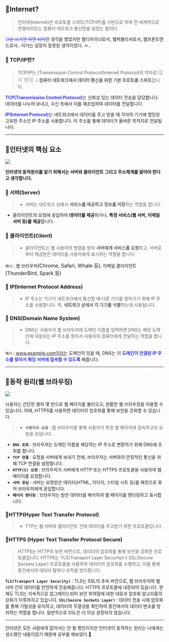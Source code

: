## 🦮Internet?

>인터넷(Internet)은 프로토콜 스위트(TCP/IP)를 기반으로 하여 전 세계적으로 연결되어있는 컴퓨터 네트워크 통신망을 일컫는 말이다.

<s style="color: #3333ff;">그냥 쓰기면 하면 되지</s>란 생각을 했었지만 웹디자이너로서, 웹퍼블리셔로서, 웹프론트엔드로서.. 이거는 굉장히 잘못된 생각이었다. ㅆ..

### 🦄 TCP/IP란?

>TCP/IP는 (Transmission Control Protocol/Internet Protoco)l의 약자로<span style="color: #999; font-size: 16px;">(길이 뭔데..)</span> **컴퓨터 네트워크에서 데이터 통신을 위한 기본 프로토콜 스위트**입니다.

<span style="color: #3333ff;">**TCP(Transmission Control Protocol)**</span>는 신뢰성 있는 데이터 전송을 담당합니다. 데이터를 나누어 보내고, 수신 측에서 이를 재조립하여 데이터를 전달합니다.

<span style="color: #3333ff;">**IP(Internet Protocol)**</span>는 네트워크에서 데이터를 주고 받을 때 각자의 기기에 할당된 고유한 주소인 IP 주소를 사용합니다. 이 주소를 통해 데이터가 올바른 목적지로 전달됩니다.

***

## 🦮인터넷의 핵심 요소

<img src="/images/etc_study/4/image1.webp"/>

**인터넷의 동작원리를 알기 위해서는 서버와 클라이언트 그리고 주소체계를 알아야 한다고 생각합니다.**

### 🦄 서버(Server)
>* 서버는 네트워크 상에서 **서비스를 제공하고 정보를 저장**하는 역할을 합니다.
* 클라이언트의 요청에 응답하여 **데이터를 제공**하거나, **특정 서비스(웹 서버, 이메일 서버 등)를 제공**합니다.

### 🦄 클라이언트(Client)
>* 클라이언트는 웹 사용자의 명령을 받아 **서버에게 서비스를 요청**하고, 서버로부터 제공받은 데이터를 사용자에게 표시하는 역할을 합니다.

`예시` : 웹 브라우저<span style="font-size: 16px;">(Chrome, Safari, Whale 등)</span>, 이메일 클라이언트<span style="font-size: 16px;">(ThunderBird, Spark 등)</span>

### 🦄 IP(Internet Protocol Address)

>* IP 주소는 기기가 네트워크에서 통신할 때 다른 기기를 찾아가기 위해 IP 주소를 사용합니다. 즉, **네트워크 상에서 각 기기를 식별**하는데 사용됩니다.

### 🦄 DNS(Domain Name System)

>* DNS는 사용자가 웹 브라우저에 도메인 이름을 입력하면 DNS는 해당 도메인에 대응되는 IP 주소를 찾아서 사용자의 컴퓨터에게 전달하는 역할을 합니다.

`예시` : www.example.com이라는 도메인이 있을 때, DNS는 이 <span style="color: #3333ff;">**도메인이 연결된 IP 주소를 찾아서 해당 서버에 접속할 수 있도록**</span> 해줍니다.

***

## 🦮동작 원리(웹 브라우징)

<img src="/images/etc_study/4/image2.webp"/>

사용자는 간단한 클릭 몇 번으로 웹 페이지를 불러오고, 원활한 웹 브라우징을 이용할 수 있습니다. 이때, HTTPS를 사용하면 데이터의 암호화를 통해 보안을 강화할 수 있습니다.

>* **`사용자의 요청`** : 웹 브라우저를 통해 사용자가 특정 웹 페이지에 접속하고자 요청을 보냅니다.
* **`DNS 조회`** : 브라우저는 도메인 이름을 해당하는 IP 주소로 변환하기 위해 DNS에 조회를 합니다.
* **`TCP 연결`** : 요청을 서버에게 보내기 전에, 브라우저는 서버와의 안정적인 통신을 위해 TCP 연결을 설정합니다.
* **`HTTP(S) 요청`** : 브라우저가 서버에게 HTTP 또는 HTTPS 프로토콜을 사용하여 웹 페이지를 요청합니다.
* **`서버 응답`** : 서버는 요청받은 데이터(HTML, 이미지, 스타일 시트 등)를 패킷으로 묶어 브라우저에게 응답합니다.
* **`페이지 렌더링`** : 브라우저는 받은 데이터를 해석하여 웹 페이지를 렌더링하고 표시합니다.

### 🦄HTTP(Hyper Text Transfer Protocol)

>* TTP는 웹 서버와 클라이언트 간에 데이터를 주고받기 위한 프로토콜입니다.

### 🦄HTTPS (Hyper Text Transfer Protocol Secure)

>HTTPS는 HTTP의 보안 버전으로, 데이터의 암호화를 통해 보안을 강화한 프로토콜입니다. HTTPS는 TLS(Transport Layer Security)나 SSL(Secure Sockets Layer) 프로토콜을 사용하여 데이터의 암호화를 수행하고, 이를 통해 중간에서의 데이터 탈취나 조작을 방지합니다.

**`TLS(Transport Layer Security)`** : TLS는 SSL의 후속 버전으로, 웹 브라우저와 웹 서버 간의 데이터를 안전하게 전송해줍니다. HTTPS 프로토콜에 내장되어 있습니다. 현재도 TLS는 지속적으로 업그레이드되어 보안 취약점에 대한 대응과 암호화 알고리즘의 강화가 이루어지고 있습니다.
**`SSL(Secure Sockets Layer)`** : 데이터 전송 시에 암호화를 통해 기밀성을 유지하고, 데이터의 무결성을 확인하여 중간에서의 데이터 변조를 방지하는 역할을 합니다. 일반적으로 SSL은 더 이상 권장되지 않습니다. 

***

인터넷은 모든 사람에게 없어서는 안 될 짱친이지만 인터넷이 동작하는 원리는 나에게는 생소했던 내용이었기 때문에 공부를 해보았다.🤗